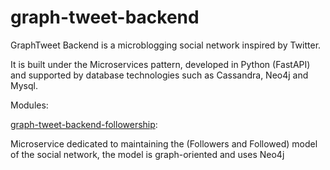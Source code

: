 # graph-tweet-backend
GraphTweet Backend is a microblogging social network inspired by Twitter.

It is built under the Microservices pattern, developed in Python (FastAPI) and supported by database technologies such as Cassandra, Neo4j and Mysql.

Modules:

[graph-tweet-backend-followership](https://github.com/fenix15100/graph-tweet-backend-followership): 

Microservice dedicated to maintaining the (Followers and Followed) model of the social network, the model is graph-oriented and uses Neo4j
